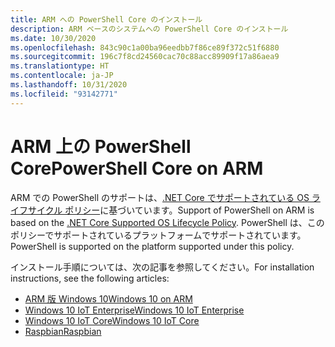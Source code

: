 ```yaml
---
title: ARM への PowerShell Core のインストール
description: ARM ベースのシステムへの PowerShell Core のインストール
ms.date: 10/30/2020
ms.openlocfilehash: 843c90c1a00ba96eedbb7f86ce89f372c51f6880
ms.sourcegitcommit: 196c7f8cd24560cac70c88acc89909f17a86aea9
ms.translationtype: HT
ms.contentlocale: ja-JP
ms.lasthandoff: 10/31/2020
ms.locfileid: "93142771"
---
```

# <a name="powershell-core-on-arm"></a><span data-ttu-id="32a64-103">ARM 上の PowerShell Core</span><span class="sxs-lookup"><span data-stu-id="32a64-103">PowerShell Core on ARM</span></span>

<span data-ttu-id="32a64-104">ARM での PowerShell のサポートは、[.NET Core でサポートされている OS ライフサイクル ポリシー](https://github.com/dotnet/core/blob/master/release-notes/3.1/3.1-supported-os.md)に基づいています。</span><span class="sxs-lookup"><span data-stu-id="32a64-104">Support of PowerShell on ARM is based on the [.NET Core Supported OS Lifecycle Policy](https://github.com/dotnet/core/blob/master/release-notes/3.1/3.1-supported-os.md).</span></span>
<span data-ttu-id="32a64-105">PowerShell は、このポリシーでサポートされているプラットフォームでサポートされています。</span><span class="sxs-lookup"><span data-stu-id="32a64-105">PowerShell is supported on the platform supported under this policy.</span></span>

<span data-ttu-id="32a64-106">インストール手順については、次の記事を参照してください。</span><span class="sxs-lookup"><span data-stu-id="32a64-106">For installation instructions, see the following articles:</span></span>

- [<span data-ttu-id="32a64-107">ARM 版 Windows 10</span><span class="sxs-lookup"><span data-stu-id="32a64-107">Windows 10 on ARM</span></span>](installing-powershell-core-on-windows.md#installing-the-zip-package)
- [<span data-ttu-id="32a64-108">Windows 10 IoT Enterprise</span><span class="sxs-lookup"><span data-stu-id="32a64-108">Windows 10 IoT Enterprise</span></span>](installing-powershell-core-on-windows.md#deploying-on-windows-10-iot-enterprise)
- [<span data-ttu-id="32a64-109">Windows 10 IoT Core</span><span class="sxs-lookup"><span data-stu-id="32a64-109">Windows 10 IoT Core</span></span>](installing-powershell-core-on-windows.md#deploying-on-windows-10-iot-core)
- [<span data-ttu-id="32a64-110">Raspbian</span><span class="sxs-lookup"><span data-stu-id="32a64-110">Raspbian</span></span>](installing-powershell-core-on-linux.md#raspbian)
